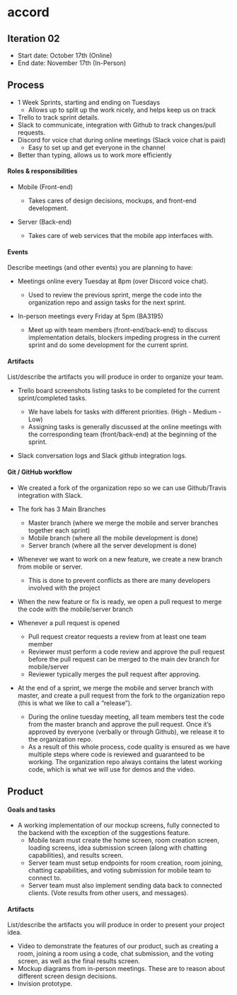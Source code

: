 # accord

## Iteration 02

 * Start date: October 17th (Online)
 * End date: November 17th (In-Person)

## Process

 * 1 Week Sprints, starting and ending on Tuesdays
	* Allows up to split up the work nicely, and helps keep us on track
 * Trello to track sprint details. 
 * Slack to communicate, integration with Github to track changes/pull requests.
 * Discord for voice chat during online meetings (Slack voice chat is paid)
	* Easy to set up and get everyone in the channel
* Better than typing, allows us to work more efficiently

#### Roles & responsibilities

 * Mobile (Front-end)
	* Takes cares of design decisions, mockups, and front-end development.
 
 * Server (Back-end)
	* Takes care of web services that the mobile app interfaces with.

#### Events

Describe meetings (and other events) you are planning to have:

 * Meetings online every Tuesday at 8pm (over Discord voice chat).
 	* Used to review the previous sprint, merge the code into the organization repo and assign tasks for the next sprint.

 * In-person meetings every Friday at 5pm (BA3195)
 	* Meet up with team members (front-end/back-end) to discuss implementation details, blockers impeding progress in the current sprint and do some development for the current sprint.

#### Artifacts

List/describe the artifacts you will produce in order to organize your team.  	 
 * Trello board screenshots listing tasks to be completed for the current sprint/completed tasks.
	* We have labels for tasks with different priorities. (High - Medium - Low)
	* Assigning tasks is generally discussed at the online meetings with the corresponding team (front/back-end) at the beginning of the sprint.

 * Slack conversation logs and Slack github integration logs.

#### Git / GitHub workflow
* We created a fork of the organization repo so we can use Github/Travis integration with Slack.

* The fork has 3 Main Branches
	* Master branch (where we merge the mobile and server branches together each sprint)
	* Mobile branch (where all the mobile development is done)
	* Server branch (where all the server development is done)
* Whenever we want to work on a new feature, we create a new branch from mobile or server.
	* This is done to prevent conflicts as there are many developers involved with the project
* When the new feature or fix is ready, we open a pull request to merge the code with the mobile/server branch
* Whenever a pull request is opened
	* Pull request creator requests a review from at least one team member
	* Reviewer must perform a code review and approve the pull request before the pull request can be merged to the main dev branch for mobile/server
	* Reviewer typically merges the pull request after approving.
* At the end of a sprint, we merge the mobile and server branch with master, and create a pull request from the fork to the organization repo (this is what we like to call a “release”).
	* During the online tuesday meeting, all team members test the code from the master branch and approve the pull request. Once it’s approved by everyone (verbally or through Github), we release it to the organization repo.
	* As a result of this whole process, code quality is ensured as we have multiple steps where code is reviewed and guaranteed to be working. The organization repo always contains the latest working code, which is what we will use for demos and the video.

## Product

#### Goals and tasks

 * A working implementation of our mockup screens, fully connected to the backend with the exception of the suggestions feature.
	* Mobile team must create the home screen, room creation screen, loading screens, idea submission screen (along with chatting capabilities), and results screen.
	* Server team must setup endpoints for room creation, room joining, chatting capabilities, and voting submission for mobile team to connect to.
 	* Server team must also implement sending data back to connected clients. (Vote results from other users, and messages).

#### Artifacts

List/describe the artifacts you will produce in order to present your project idea.

 * Video to demonstrate the features of our product, such as creating a room, joining a room using a code, chat submission, and the voting screen, as well as the final results screen.
 * Mockup diagrams from in-person meetings. These are to reason about different screen design decisions.
 * Invision prototype.


